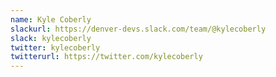 ```yaml
---
name: Kyle Coberly
slackurl: https://denver-devs.slack.com/team/@kylecoberly
slack: kylecoberly
twitter: kylecoberly
twitterurl: https://twitter.com/kylecoberly
---
```

